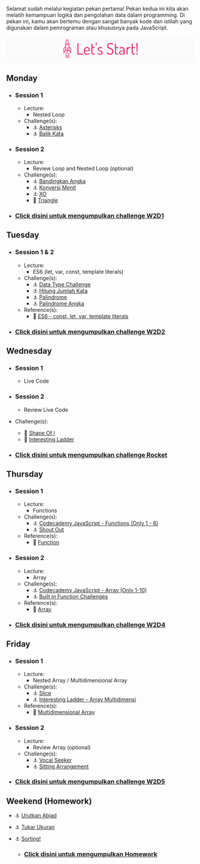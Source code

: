 Selamat sudah melalui kegiatan pekan pertama! Pekan kedua ini kita akan melatih kemampuan logika dan pengolahan data dalam programming. Di pekan ini, kamu akan bertemu dengan sangat banyak kode dan istilah yang digunakan dalam pemrograman atau khususnya pada JavaScript.

![Let's start!](/assets/start.png)

## Monday
- ### Session 1
  - Lecture:
    - Nested Loop
  - Challenge(s):
    - :anchor: [Asterisks](/week-2/challenges/anchor-asterisk.md)
    - :anchor: [Balik Kata](/week-2/challenges/anchor-balik-kata.md)
- ### Session 2
  - Lecture:
    - Review Loop and Nested Loop (optional)
  - Challenge(s):
    - :anchor: [Bandingkan Angka](/week-2/challenges/anchor-bandingkan-angka.md)
    - :anchor: [Konversi Menit](/week-2/challenges/anchor-konversi-menit.md)
    - :anchor: [XO](/week-2/challenges/anchor-xo.md)
    - :rocket: [Triangle](/week-2/challenges/rocket-triangle.md)
- ### [Click disini untuk mengumpulkan challenge W2D1](https://airtable.com/shrAXgynjoZ2No4Op)

## Tuesday
- ### Session 1 & 2
  - Lecture:
    - ES6 (let, var, const, template literals)
  - Challenge(s):
    - :anchor: [Data Type Challenge](/week-2/challenges/anchor-data-type.md)
    - :anchor: [Hitung Jumlah Kata](/week-2/challenges/anchor-hitung-jumlah-kata.md)
    - :anchor: [Palindrome](/week-2/challenges/anchor-palindrome.md)
    - :anchor: [Palindrome Angka](/week-2/challenges/anchor-palindrome-angka.md)
  - Reference(s):
    - :notebook_with_decorative_cover: [ES6 - const, let, var, template literals](/week-2/references/es6.md)

- ### [Click disini untuk mengumpulkan challenge W2D2](https://airtable.com/shrzSL4X8vtcj4U0j)

## Wednesday
- ### Session 1
  - Live Code
- ### Session 2
  - Review Live Code
- Challenge(s):
  - :rocket: [Shape Of I](/week-2/challenges/rocket-shape-of-i.md)
  - :rocket: [Interesting Ladder](/week-2/challenges/rocket-interesting-ladder.md)
  
- ### [Click disini untuk mengumpulkan challenge Rocket](https://airtable.com/shriz6huNhn6sEc19)

## Thursday
- ### Session 1
  - Lecture:
    - Functions
  - Challenge(s):
    - :anchor: [Codecademy JavaScript - Functions (Only 1 - 6)](https://www.codecademy.com/courses/introduction-to-javascript/lessons/functions/exercises/intro-to-functions?action=resume_content_item)
    - :anchor: [Shout Out](/week-2/challenges/anchor-basic-functions.md)
  - Reference(s):
    - :notebook_with_decorative_cover: [Function](/week-2/references/js-first-time-function.md)

- ### Session 2
  - Lecture:
    - Array
  - Challenge(s):
    - :anchor: [Codecademy JavaScript - Array (Only 1-10)](https://www.codecademy.com/courses/introduction-to-javascript/lessons/arrays/exercises/arrays?action=resume_content_item)
    - :anchor: [Built in Function Challenges](/week-2/challenges/anchor-array.md)
  - Reference(s):
    - :notebook_with_decorative_cover: [Array](/week-2/references/js-array.md)

 - ### [Click disini untuk mengumpulkan challenge W2D4](https://airtable.com/shrRQH2ewf8k7qbiH)

## Friday
- ### Session 1
  - Lecture:
    - Nested Array / Multidimensional Array
  - Challenge(s):
    - :anchor: [Slice](/week-2/challenges/anchor-slice.md)
    - :anchor: [Interesting Ladder - Array Multidimensi](/week-2/challenges/anchor-ladder-array.md)
  - Reference(s):
    - :notebook_with_decorative_cover: [Multidimensional Array](/week-2/references/js-multidimensional-array.md)

- ### Session 2
  - Lecture:
    - Review Array (optional)
  - Challenge(s):
    - :anchor: [Vocal Seeker](/week-2/challenges/anchor-seeker.md)
    - :anchor: [Sitting Arrangement](/week-2/challenges/anchor-sitting-arrangement.md)

 - ### [Click disini untuk mengumpulkan challenge W2D5](https://airtable.com/shrWo30j0HUiyI9VT)

## Weekend (Homework)
- :anchor: [Urutkan Abjad](/week-2/challenges/anchor-urutkan-abjad.md)
- :anchor: [Tukar Ukuran](/week-2/challenges/anchor-tukar-ukuran.md)
- :anchor: [Sorting!](/week-2/challenges/anchor-sorting.md)

  - ### [Click disini untuk mengumpulkan Homework](https://airtable.com/shrDvQK0e06kMj36L)
